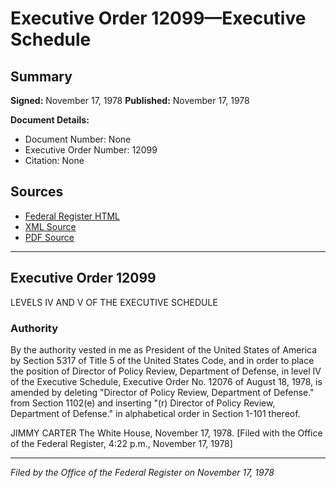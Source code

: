 # Executive Order 12099—Executive Schedule

## Summary

**Signed:** November 17, 1978
**Published:** November 17, 1978

**Document Details:**
- Document Number: None
- Executive Order Number: 12099
- Citation: None

## Sources
- [Federal Register HTML](https://www.presidency.ucsb.edu/documents/executive-order-12099-executive-schedule)
- [XML Source](None)
- [PDF Source](None)

---

## Executive Order 12099

LEVELS IV AND V OF THE EXECUTIVE SCHEDULE
### Authority

By the authority vested in me as President of the United States of America by Section 5317 of Title 5 of the United States Code, and in order to place the position of Director of Policy Review, Department of Defense, in level IV of the Executive Schedule, Executive Order No. 12076 of August 18, 1978, is amended by deleting "Director of Policy Review, Department of Defense." from Section 1102(e) and inserting "(r) Director of Policy Review, Department of Defense." in alphabetical order in Section 1-101 thereof.

JIMMY CARTER
The White House,
November 17, 1978.
[Filed with the Office of the Federal Register, 4:22 p.m., November 17, 1978]

---

*Filed by the Office of the Federal Register on November 17, 1978*
